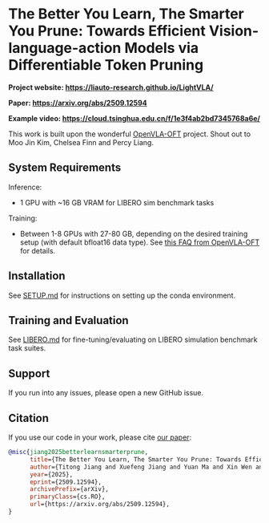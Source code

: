 # The Better You Learn, The Smarter You Prune: Towards Efficient Vision-language-action Models via Differentiable Token Pruning

**Project website: https://liauto-research.github.io/LightVLA/**

**Paper: https://arxiv.org/abs/2509.12594**

**Example video: https://cloud.tsinghua.edu.cn/f/1e3f4ab2bd7345768a6e/**

This work is built upon the wonderful [OpenVLA-OFT](https://openvla-oft.github.io/) project. Shout out to Moo Jin Kim, Chelsea Finn and Percy Liang.

## System Requirements

Inference:
* 1 GPU with ~16 GB VRAM for LIBERO sim benchmark tasks

Training:
* Between 1-8 GPUs with 27-80 GB, depending on the desired training setup (with default bfloat16 data type). See [this FAQ from OpenVLA-OFT](https://openvla-oft.github.io/#train-compute) for details.

## Installation

See [SETUP.md](SETUP.md) for instructions on setting up the conda environment.

## Training and Evaluation

See [LIBERO.md](LIBERO.md) for fine-tuning/evaluating on LIBERO simulation benchmark task suites.

## Support

If you run into any issues, please open a new GitHub issue.

## Citation

If you use our code in your work, please cite [our paper](https://arxiv.org/abs/2509.12594):

```bibtex
@misc{jiang2025betterlearnsmarterprune,
      title={The Better You Learn, The Smarter You Prune: Towards Efficient Vision-language-action Models via Differentiable Token Pruning}, 
      author={Titong Jiang and Xuefeng Jiang and Yuan Ma and Xin Wen and Bailin Li and Kun Zhan and Peng Jia and Yahui Liu and Sheng Sun and Xianpeng Lang},
      year={2025},
      eprint={2509.12594},
      archivePrefix={arXiv},
      primaryClass={cs.RO},
      url={https://arxiv.org/abs/2509.12594}, 
}
```
